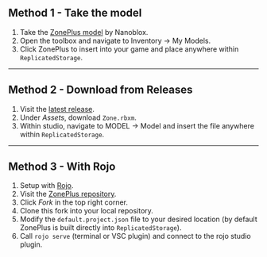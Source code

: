 ## Method 1 - Take the model
1. Take the [ZonePlus model](https://www.roblox.com/library/6245329519/ZonePlus) by Nanoblox.
2. Open the toolbox and navigate to Inventory -> My Models.
3. Click ZonePlus to insert into your game and place anywhere within ``ReplicatedStorage``. 

-------------------------------------

## Method 2 - Download from Releases
1. Visit the [latest release](https://github.com/1ForeverHD/ZonePlus/releases/latest).
2. Under *Assets*, download ``Zone.rbxm``.
3. Within studio, navigate to MODEL -> Model and insert the file anywhere within ``ReplicatedStorage``. 

-------------------------------------

## Method 3 - With Rojo
1. Setup with [Rojo](https://rojo.space/).
2. Visit the [ZonePlus repository](https://github.com/1ForeverHD/ZonePlus).
3. Click *Fork* in the top right corner.
4. Clone this fork into your local repository.
5. Modify the ``default.project.json`` file to your desired location (by default ZonePlus is built directly into ``ReplicatedStorage``).
6. Call ``rojo serve`` (terminal or VSC plugin) and connect to the rojo studio plugin.